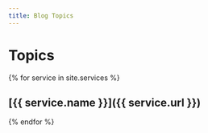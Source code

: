 ```yaml
---
title: Blog Topics
---
```

# Topics

{% for service in site.services %}
## [{{ service.name }}]({{ service.url }})
{% endfor %}
